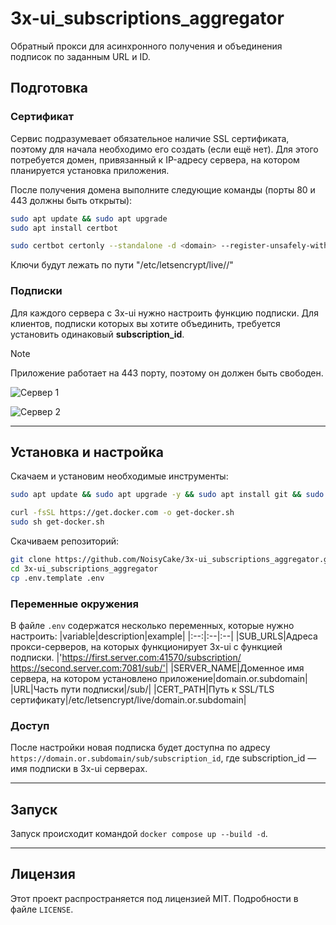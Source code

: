 # 3x-ui_subscriptions_aggregator
Обратный прокси для асинхронного получения и объединения подписок по заданным URL и ID.

## Подготовка

### Сертификат
Сервис подразумевает обязательное наличие SSL сертификата, поэтому для начала необходимо его создать (если ещё нет). Для этого потребуется домен, привязанный к IP-адресу сервера, на котором планируется установка приложения.

После получения домена выполните следующие команды (порты 80 и 443 должны быть открыты):
```bash
sudo apt update && sudo apt upgrade
sudo apt install certbot

sudo certbot certonly --standalone -d <domain> --register-unsafely-without-email
```

Ключи будут лежать по пути "/etc/letsencrypt/live/<domain>/"

### Подписки
Для каждого сервера с 3x-ui нужно настроить функцию подписки. Для клиентов, подписки которых вы хотите объединить, требуется установить одинаковый **subscription_id**.

> [!NOTE]
> Приложение работает на 443 порту, поэтому он должен быть свободен.

![Сервер 1](https://i.ibb.co/672ypTMt/image.png)

![Сервер 2](https://i.ibb.co/sSn9byZ/2025-03-18-153330.png)

---
## Установка и настройка

Скачаем и установим необходимые инструменты:
```bash
sudo apt update && sudo apt upgrade -y && sudo apt install git && sudo apt install curl

curl -fsSL https://get.docker.com -o get-docker.sh
sudo sh get-docker.sh
```

Скачиваем репозиторий:
```bash
git clone https://github.com/NoisyCake/3x-ui_subscriptions_aggregator.git
cd 3x-ui_subscriptions_aggregator
cp .env.template .env
```

### Переменные окружения
В файле `.env` содержатся несколько переменных, которые нужно настроить:
|variable|description|example|
|:--:|:--|:--|
|SUB_URLS|Адреса прокси-серверов, на которых функционирует 3x-ui с функцией подписки. |'https://first.server.com:41570/subscription/ https://second.server.com:7081/sub/'|
|SERVER_NAME|Доменное имя сервера, на котором установлено приложение|domain.or.subdomain|
|URL|Часть пути подписки|/sub/|
|CERT_PATH|Путь к SSL/TLS сертификату|/etc/letsencrypt/live/domain.or.subdomain|

### Доступ
После настройки новая подписка будет доступна по адресу `https://domain.or.subdomain/sub/subscription_id`, где subscription_id — имя подписки в 3x-ui серверах.

---
## Запуск

Запуск происходит командой `docker compose up --build -d`.

---
## Лицензия

Этот проект распространяется под лицензией MIT. Подробности в файле `LICENSE`.

